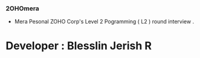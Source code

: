 ### 2OHOmera
- Mera Pesonal ZOHO Corp's Level 2 Pogramming ( L2 ) round interview .
# **Developer : Blesslin Jerish R**
